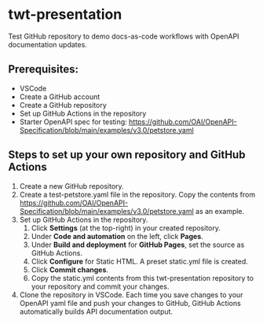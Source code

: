 # twt-presentation
Test GitHub repository to demo docs-as-code workflows with OpenAPI documentation updates.

## Prerequisites:
- VSCode
- Create a GitHub account
- Create a GitHub repository
- Set up GitHub Actions in the repository
- Starter OpenAPI spec for testing: https://github.com/OAI/OpenAPI-Specification/blob/main/examples/v3.0/petstore.yaml

## Steps to set up your own repository and GitHub Actions
1. Create a new GitHub repository.
2. Create a test-petstore.yaml file in the repository. Copy the contents from https://github.com/OAI/OpenAPI-Specification/blob/main/examples/v3.0/petstore.yaml as an example.
3. Set up GitHub Actions in the repository.
    1. Click **Settings** (at the top-right) in your created repository.
    2. Under **Code and automation** on the left, click **Pages**.
    3. Under **Build and deployment** for **GitHub Pages**, set the source as GitHub Actions.
    4. Click **Configure** for Static HTML. A preset static.yml file is created.
    5. Click **Commit changes**.
    6. Copy the static.yml contents from this twt-presentation repository to your repository and commit your changes.
4. Clone the repository in VSCode. Each time you save changes to your OpenAPI yaml file and push your changes to GitHub, GitHub Actions automatically builds API documentation output.
